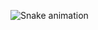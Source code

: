  ![Snake animation](https://github.com/rafaballerini/ryanoliveira-dev/blob/output/github-contribution-grid-snake.svg)

